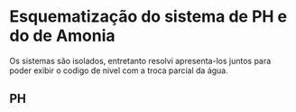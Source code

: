 # Esquematização do sistema de PH e do de Amonia 

Os sistemas são isolados, entretanto resolvi apresenta-los juntos para poder exibir o codigo de nivel com a troca parcial da água.

## PH

